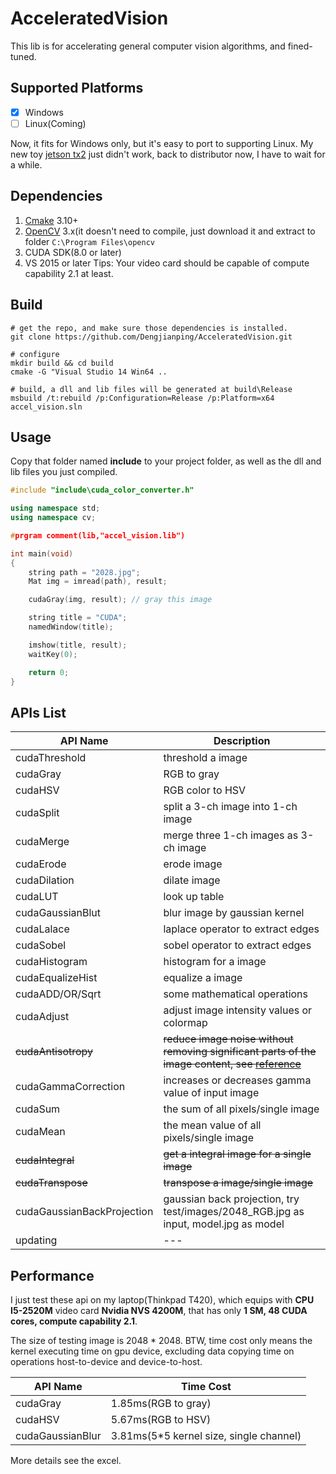 # AcceleratedVision

This lib is for accelerating general computer vision algorithms, and fined-tuned.


## Supported Platforms
- [x] Windows
- [ ] Linux(Coming)

Now, it fits for Windows only, but it's easy to port to supporting Linux. 
My new toy [jetson tx2](https://www.nvidia.com/en-us/autonomous-machines/embedded-systems-dev-kits-modules/) just didn't work, back to distributor now, I have to wait for a while.

## Dependencies
1. [Cmake](https://cmake.org/) 3.10+
2. [OpenCV](https://opencv.org/) 3.x(it doesn't need to compile, just download it and extract to folder ```C:\Program Files\opencv```
3. CUDA SDK(8.0 or later)
4. VS 2015 or later
Tips: Your video card should be capable of compute capability 2.1 at least.


## Build

```
# get the repo, and make sure those dependencies is installed.
git clone https://github.com/Dengjianping/AcceleratedVision.git

# configure
mkdir build && cd build
cmake -G "Visual Studio 14 Win64 ..

# build, a dll and lib files will be generated at build\Release
msbuild /t:rebuild /p:Configuration=Release /p:Platform=x64 accel_vision.sln

```


## Usage
Copy that folder named **include** to your project folder, as well as the dll and lib files you just compiled.

```cpp
#include "include\cuda_color_converter.h"

using namespace std;
using namespace cv;

#prgram comment(lib,"accel_vision.lib")

int main(void)
{
    string path = "2028.jpg";
    Mat img = imread(path), result;

    cudaGray(img, result); // gray this image

    string title = "CUDA";
    namedWindow(title);

    imshow(title, result);
    waitKey(0);

    return 0;
}
```


## APIs List

API Name | Description
------ | ---------
cudaThreshold | threshold a image
cudaGray | RGB to gray
cudaHSV | RGB color to HSV
cudaSplit | split a 3-ch image into 1-ch image
cudaMerge | merge three 1-ch images as 3-ch image
cudaErode | erode image
cudaDilation | dilate image
cudaLUT | look up table
cudaGaussianBlut | blur image by gaussian kernel
cudaLalace | laplace operator to extract edges
cudaSobel | sobel operator to extract edges
cudaHistogram | histogram for a image
cudaEqualizeHist | equalize a image
cudaADD/OR/Sqrt | some mathematical operations
cudaAdjust | adjust image intensity values or colormap
~~cudaAntisotropy~~ | ~~reduce image noise without removing significant parts of the image content, see [reference](https://en.wikipedia.org/wiki/Anisotropic_diffusion)~~
cudaGammaCorrection | increases or decreases gamma value of input image
cudaSum | the sum of all pixels/single image
cudaMean | the mean value of all pixels/single image
~~cudaIntegral~~ | ~~get a integral image for a single image~~
~~cudaTranspose~~ | ~~transpose a image/single image~~
cudaGaussianBackProjection | gaussian back projection, try test/images/2048_RGB.jpg as input, model.jpg as model
updating|---


## Performance
I just test these api on my laptop(Thinkpad T420), which equips with **CPU I5-2520M** video card **Nvidia NVS 4200M**, that has only **1 SM, 48 CUDA cores, compute capability 2.1**.

The size of testing image is 2048 * 2048. BTW, time cost only means the kernel executing time on gpu device, excluding data copying time on operations host-to-device and device-to-host.

API Name | Time Cost |
------ | ---------
cudaGray | 1.85ms(RGB to gray)
cudaHSV | 5.67ms(RGB to HSV)
cudaGaussianBlur | 3.81ms(5*5 kernel size, single channel)

More details see the excel.